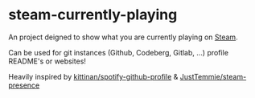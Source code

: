 # steam-currently-playing
An project deigned to show what you are currently playing on [Steam](https://store.steampowered.com).

Can be used for git instances (Github, Codeberg, Gitlab, ...) profile README's or websites!

Heavily inspired by [kittinan/spotify-github-profile](https://github.com/kittinan/spotify-github-profile) & [JustTemmie/steam-presence](https://github.com/JustTemmie/steam-presence)
